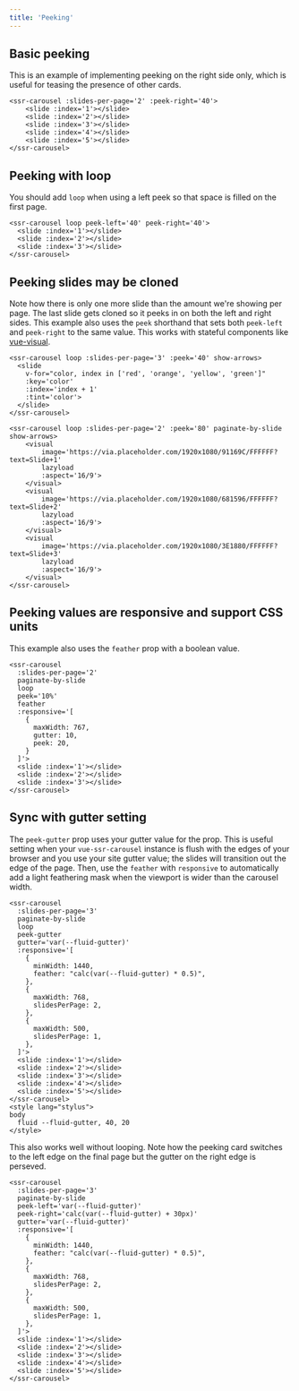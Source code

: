 ```yaml
---
title: 'Peeking'
---
```


## Basic peeking

This is an example of implementing peeking on the right side only, which is useful for teasing the presence of other cards.

<demos-peeking-basic></demos-peeking-basic>

```vue
<ssr-carousel :slides-per-page='2' :peek-right='40'>
	<slide :index='1'></slide>
	<slide :index='2'></slide>
	<slide :index='3'></slide>
	<slide :index='4'></slide>
	<slide :index='5'></slide>
</ssr-carousel>
```

## Peeking with loop

You should add `loop` when using a left peek so that space is filled on the first page.

<demos-peeking-loop></demos-peeking-loop>

```vue
<ssr-carousel loop peek-left='40' peek-right='40'>
  <slide :index='1'></slide>
  <slide :index='2'></slide>
  <slide :index='3'></slide>
</ssr-carousel>
```

## Peeking slides may be cloned

Note how there is only one more slide than the amount we're showing per page. The last slide gets cloned so it peeks in on both the left and right sides.  This example also uses the `peek` shorthand that sets both `peek-left` and `peek-right` to the same value. This works with stateful components like [vue-visual](https://github.com/BKWLD/vue-visual).

<demos-peeking-cloning></demos-peeking-cloning>
<demos-peeking-visual></demos-peeking-visual>

```vue
<ssr-carousel loop :slides-per-page='3' :peek='40' show-arrows>
  <slide
    v-for="color, index in ['red', 'orange', 'yellow', 'green']"
    :key='color'
    :index='index + 1'
    :tint='color'>
  </slide>
</ssr-carousel>

<ssr-carousel loop :slides-per-page='2' :peek='80' paginate-by-slide show-arrows>
	<visual
		image='https://via.placeholder.com/1920x1080/91169C/FFFFFF?text=Slide+1'
		lazyload
		:aspect='16/9'>
	</visual>
	<visual
		image='https://via.placeholder.com/1920x1080/681596/FFFFFF?text=Slide+2'
		lazyload
		:aspect='16/9'>
	</visual>
	<visual
		image='https://via.placeholder.com/1920x1080/3E1880/FFFFFF?text=Slide+3'
		lazyload
		:aspect='16/9'>
	</visual>
</ssr-carousel>
```

## Peeking values are responsive and support CSS units

This example also uses the `feather` prop with a boolean value.

<demos-peeking-responsive></demos-peeking-responsive>

```vue
<ssr-carousel
  :slides-per-page='2'
  paginate-by-slide
  loop
  peek='10%'
  feather
  :responsive='[
    {
      maxWidth: 767,
      gutter: 10,
      peek: 20,
    }
  ]'>
  <slide :index='1'></slide>
  <slide :index='2'></slide>
  <slide :index='3'></slide>
</ssr-carousel>
```

## Sync with gutter setting

The `peek-gutter` prop uses your gutter value for the prop.  This is useful setting when your `vue-ssr-carousel` instance is flush with the edges of your browser and you use your site gutter value; the slides will transition out the edge of the page.  Then, use the `feather` with `responsive` to automatically add a light feathering mask when the viewport is wider than the carousel width.

<demos-peeking-gutters></demos-peeking-gutters>

```vue
<ssr-carousel
  :slides-per-page='3'
  paginate-by-slide
  loop
  peek-gutter
  gutter='var(--fluid-gutter)'
  :responsive='[
    {
      minWidth: 1440,
      feather: "calc(var(--fluid-gutter) * 0.5)",
    },
    {
      maxWidth: 768,
      slidesPerPage: 2,
    },
    {
      maxWidth: 500,
      slidesPerPage: 1,
    },
  ]'>
  <slide :index='1'></slide>
  <slide :index='2'></slide>
  <slide :index='3'></slide>
  <slide :index='4'></slide>
  <slide :index='5'></slide>
</ssr-carousel>
<style lang="stylus">
body
  fluid --fluid-gutter, 40, 20
</style>
```

This also works well without looping. Note how the peeking card switches to the left edge on the final page but the gutter on the right edge is perseved.

<demos-peeking-loopless-gutter></demos-peeking-loopless-gutter>

```vue
<ssr-carousel
  :slides-per-page='3'
  paginate-by-slide
  peek-left='var(--fluid-gutter)'
  peek-right='calc(var(--fluid-gutter) + 30px)'
  gutter='var(--fluid-gutter)'
  :responsive='[
    {
      minWidth: 1440,
      feather: "calc(var(--fluid-gutter) * 0.5)",
    },
    {
      maxWidth: 768,
      slidesPerPage: 2,
    },
    {
      maxWidth: 500,
      slidesPerPage: 1,
    },
  ]'>
  <slide :index='1'></slide>
  <slide :index='2'></slide>
  <slide :index='3'></slide>
  <slide :index='4'></slide>
  <slide :index='5'></slide>
</ssr-carousel>
```

